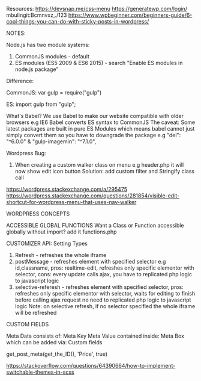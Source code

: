 Resources:
https://devsnap.me/css-menu
https://generatewp.com/login/ mbulingit:Bcmnvxz,./123
https://www.wpbeginner.com/beginners-guide/6-cool-things-you-can-do-with-sticky-posts-in-wordpress/

NOTES:

Node.js has two module systems:

1. CommonJS modules - default
2. ES modules (ES5 2009 & ES6 2015) - search "Enable ES modules in node.js package"

Difference:

CommonJS:
var gulp = require("gulp")

ES:
import gulp from "gulp";

What's Babel?
We use Babel to make our website compatible with older browsers e.g IE6
Babel converts ES syntax to CommonJS
The caveat: Some latest packages are built in pure ES Modules which means babel cannot just simply convert them so you have to downgrade the package e.g "del": "^6.0.0" & "gulp-imagemin": "^7.1.0",

Wordpress Bug:

1. When creating a custom walker class on menu e.g header.php it will now show edit icon button
   Solution: add custom filter and Stringify class call

https://wordpress.stackexchange.com/a/295475
https://wordpress.stackexchange.com/questions/281854/visible-edit-shortcut-for-wordpress-menu-that-uses-nav-walker

WORDPRESS CONCEPTS

ACCESSIBLE GLOBAL FUNCTIONS
Want a Class or Function accessible globally without import? add it functions.php

CUSTOMIZER API:
Setting Types

1. Refresh - refreshes the whole iframe
2. postMessage - refreshes element with specified selector e.g id,classname, pros: realtime-edit, refreshes only specific elementor with selector,
   cons: every update calls ajax, you have to replicated php logic to javascript logic
3. selective-referesh - refreshes element with specified selector, pros: refreshes only specific elementor with selector, waits for editing to finish before calling ajax request no need to replicated php logic to javascript logic
   Note: on selective refresh, if no selector specified the whole iframe will be refreshed

CUSTOM FIELDS

Meta Data consists of:
Meta Key
Meta Value
contained inside:
Meta Box which can be added via:
Custom fields

get_post_meta(get_the_ID(), 'Price', true)

https://stackoverflow.com/questions/64390664/how-to-implement-switchable-themes-in-scss
